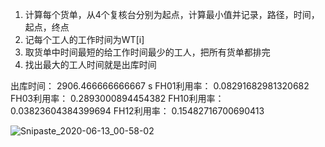 1. 计算每个货单，从4个复核台分别为起点，计算最小值并记录，路径，时间，起点，终点
2. 记每个工人的工作时间为WT[i]
3. 取货单中时间最短的给工作时间最少的工人，把所有货单都排完
4. 找出最大的工人时间就是出库时间

出库时间： 2906.466666666667 s
FH01利用率： 0.08291682981320682
FH03利用率： 0.2893000894454382
FH10利用率： 0.03823604384399694
FH12利用率： 0.15482716700690413

![Snipaste_2020-06-13_00-58-02](C:\Users\Quosimodo\Desktop\Snipaste_2020-06-13_00-58-02.jpg)